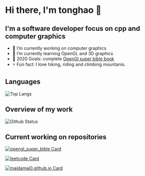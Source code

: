 # Hi there, I'm tonghao 👋

## I'm a software developer focus on cpp and computer graphics

- 🔭 I’m currently working on computer graphics
- 🌱 I’m currently learning OpenGL and 3D graphics
- 🥅 2020 Goals: complete [OpenGl super bible book](http://www.openglsuperbible.com/)
- ⚡ Fun fact: I love hiking, riding and climbing mountanis.

## Languages

![Top Langs](https://github-readme-stats.vercel.app/api/top-langs/?username=maidamai0&layout=compact&card_width=500)

## Overview of my work

![Github Status](https://github-readme-stats.vercel.app/api?username=maidamai0&show_icons=true)

## Current working on repositories

[![opengl_super_bible Card](https://github-readme-stats.vercel.app/api/pin/?username=maidamai0&repo=opengl_super_bible)](https://github.com/maidamai0/opengl_super_bible)

[![leetcode Card](https://github-readme-stats.vercel.app/api/pin/?username=maidamai0&repo=leetcode)](https://github.com/maidamai0/leetcode)

[![maidamai0.github.io Card](https://github-readme-stats.vercel.app/api/pin/?username=maidamai0&repo=maidamai0.github.io)](https://github.com/maidamai0/maidamai0.github.io)

<!--
**maidamai0/maidamai0** is a ✨ _special_ ✨ repository because its `README.md` (this file) appears on your GitHub profile.

Here are some ideas to get you started:

- 🔭 I’m currently working on ...
- 🌱 I’m currently learning ...
- 👯 I’m looking to collaborate on ...
- 🤔 I’m looking for help with ...
- 💬 Ask me about ...
- 📫 How to reach me: ...
- 😄 Pronouns: ...
- ⚡ Fun fact: ...
-->
